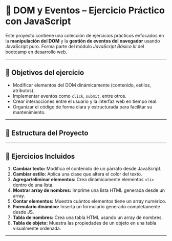 # 🧪 DOM y Eventos – Ejercicio Práctico con JavaScript

Este proyecto contiene una colección de ejercicios prácticos enfocados en la **manipulación del DOM** y la **gestión de eventos del navegador** usando JavaScript puro. Forma parte del módulo _JavaScript Básico III_ del bootcamp en desarrollo web.

---

## 🎯 Objetivos del ejercicio

- Modificar elementos del DOM dinámicamente (contenido, estilos, atributos).
- Implementar eventos como `click`, `submit`, entre otros.
- Crear interacciones entre el usuario y la interfaz web en tiempo real.
- Organizar el código de forma clara y estructurada para facilitar su mantenimiento.

---

## 📂 Estructura del Proyecto

---

## 📌 Ejercicios Incluidos

1. **Cambiar texto:** Modifica el contenido de un párrafo desde JavaScript.
2. **Cambiar estilo:** Aplica una clase que altera el color del texto.
3. **Agregar/eliminar elementos:** Crea dinámicamente elementos `<li>` dentro de una lista.
4. **Mostrar array de nombres:** Imprime una lista HTML generada desde un array.
5. **Contar elementos:** Muestra cuántos elementos tiene un array numérico.
6. **Formulario dinámico:** Inserta un formulario generado completamente desde JS.
7. **Tabla de nombres:** Crea una tabla HTML usando un array de nombres.
8. **Tabla de objeto:** Muestra las propiedades de un objeto en una tabla visualmente ordenada.

---

